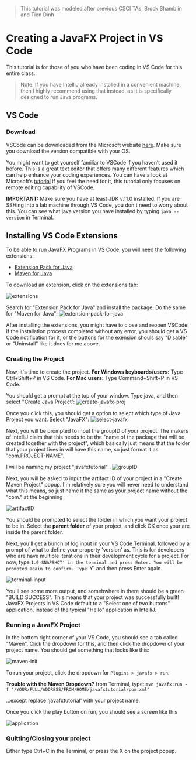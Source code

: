 > This tutorial was modeled after previous CSCI TAs, Brock Shamblin and Tien Dinh

# Creating a JavaFX Project in VS Code

This tutorial is for those of you who have been coding in VS Code for this entire class.
>Note: If you have IntelliJ already installed in a convenient machine, then I highly recommend using that instead, as it is specifically designed to run Java programs.

## VS Code

### Download
VSCode can be downloaded from the Microsoft website [here](https://code.visualstudio.com/). Make sure you download the version compatible with your OS.

You might want to get yourself familiar to VSCode if you haven’t used it before. This is a great text editor that offers many different features which can help enhance your coding experiences. You can have a look at Microsoft’s [tutorial](https://code.visualstudio.com/docs/introvideos/basics) if you feel the need for it, this tutorial only focuses on remote editing capability of VSCode.

**IMPORTANT:** Make sure you have at least JDK v.11.0 installed. If you are SSHing into a lab machine through VS Code, you don't need to worry about this.
You can see what java version you have installed by typing `java --version` in Terminal.

## Installing VS Code Extensions
To be able to run JavaFX Programs in VS Code, you will need the following extensions:
* [Extension Pack for Java](https://marketplace.visualstudio.com/items?itemName=vscjava.vscode-java-pack)
* [Maven for Java](https://marketplace.visualstudio.com/items?itemName=vscjava.vscode-maven)

To download an extension, click on the extensions tab:

<img src="assets/extensions.png" alt="extensions">

Search for "Extension Pack for Java" and install the package. Do the same for "Maven for Java":
<img src="assets/extension-pack-for-java.png" alt="extension-pack-for-java">

After installing the extensions, you might have to close and reopen VSCode. If the installation process completed without any error, you should get a VS Code notification for it, or the buttons for the exension shouls say "Disable" or "Uninstall" like it does for me above.

### Creating the Project
Now, it's time to create the project. 
**For Windows keyboards/users:** Type Ctrl+Shift+P in VS Code.
**For Mac users:** Type Command+Shift+P in VS Code.

You should get a prompt at the top of your window. Type java, and then select "Create Java Project':
<img src="assets/create-javafx-proj.png" alt="create-javafx-proj">

Once you click this, you should get a option to select which type of Java Project you want. Select "JavaFX":
<img src="assets/select-javafx.png" alt="select-javafx">

Next, you will be prompted to input the groupID of your project. The makers of IntelliJ claim that this needs to be the "name of the package that will be created together with the project", which basically just means that the folder that your project lives in will have this name, so just format it as "com.PROJECT-NAME".

I will be naming my project "javafxtutorial"
.
<img src="assets/groupID.png" alt="groupID">

Next, you will be asked to input the artifact ID of your project in a "Create Maven Project" popup. I'm relatively sure you will never need to understand what this means, so just name it the same as your project name without the "com." at the beginning

<img src="assets/artifactID.png" alt="artifactID">

You should be prompted to select the folder in which you want your project to be in. Select the **parent folder** of your project, and click OK once your are inside the parent folder.

Next, you'll get a bunch of log input in your VS Code Terminal, followed by a prompt of what to define your property 'version' as. This is for developers who are have multiple iterations in their development cycle for a project. For now, type `1.0-SNAPSHOT' in the terminal and press Enter. You will be prompted again to confirm. Type `Y` and then press Enter again. 

<img src="assets/terminal-input.png" alt="terminal-input">

You'll see some more output, and somehwhere in there should be a green "BUILD SUCCESS". This means that your project was successfully built! JavaFX Projects in VS Code default to a "Select one of two buttons" application, instead of the typical "Hello" application in IntelliJ. 

### Running a JavaFX Project

In the bottom right corner of your VS Code, you should see a tab called "Maven". Click the dropdown for this, and then click the dropdown of your project name. You should get something that looks like this:

<img src="assets/maven-init.png" alt="maven-init">

To run your project, click the dropdown for `Plugins > javafx > run`. 


**Trouble with the Maven Dropdown?**
from Terminal, type:
`mvn javafx:run -f "/YOUR/FULL/ADDRESS/FROM/HOME/javafxtutorial/pom.xml"`

...except replace 'javafxtutorial' with your project name.

Once you click the play button on run, you should see a screen like this

<img src="assets/application.png" alt="application">

### Quitting/Closing your project

Either type Ctrl+C in the Terminal, or press the X on the project popup.